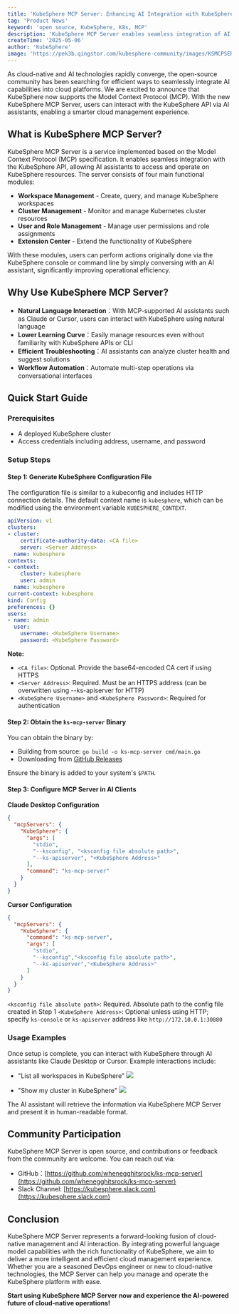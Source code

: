 ```yaml
---
title: 'KubeSphere MCP Server: Enhancing AI Integration with KubeSphere'
tag: 'Product News'
keyword: 'open source, KubeSphere, K8s, MCP'
description: 'KubeSphere MCP Server enables seamless integration of AI assistants with KubeSphere, allowing users to manage cloud-native resources through natural language interactions.'
createTime: '2025-05-06'
author: 'KubeSphere'
image: 'https://pek3b.qingstor.com/kubesphere-community/images/KSMCPSERVER2025.png'
---
```



As cloud-native and AI technologies rapidly converge, the open-source community has been searching for efficient ways to seamlessly integrate AI capabilities into cloud platforms. We are excited to announce that KubeSphere now supports the Model Context Protocol (MCP). With the new KubeSphere MCP Server, users can interact with the KubeSphere API via AI assistants, enabling a smarter cloud management experience.

## What is KubeSphere MCP Server?

KubeSphere MCP Server is a service implemented based on the Model Context Protocol (MCP) specification. It enables seamless integration with the KubeSphere API, allowing AI assistants to access and operate on KubeSphere resources. The server consists of four main functional modules:

- **Workspace Management** -  Create, query, and manage KubeSphere workspaces
- **Cluster Management** - Monitor and manage Kubernetes cluster resources
- **User and Role Management** - Manage user permissions and role assignments
- **Extension Center** - Extend the functionality of KubeSphere

With these modules, users can perform actions originally done via the KubeSphere console or command line by simply conversing with an AI assistant, significantly improving operational efficiency.

## Why Use KubeSphere MCP Server?

- **Natural Language Interaction**：With MCP-supported AI assistants such as Claude or Cursor, users can interact with KubeSphere using natural language
- **Lower Learning Curve**：Easily manage resources even without familiarity with KubeSphere APIs or CLI
- **Efficient Troubleshooting**：AI assistants can analyze cluster health and suggest solutions
- **Workflow Automation**：Automate multi-step operations via conversational interfaces

## Quick Start Guide

### Prerequisites

- A deployed KubeSphere cluster
- Access credentials including address, username, and password

### Setup Steps

#### Step 1: Generate KubeSphere Configuration File

The configuration file is similar to a kubeconfig and includes HTTP connection details. The default context name is `kubesphere`, which can be modified using the environment variable `KUBESPHERE_CONTEXT`.

```yaml
apiVersion: v1
clusters:
- cluster:
    certificate-authority-data: <CA file>
    server: <Server Address>
  name: kubesphere
contexts:
- context:
    cluster: kubesphere
    user: admin
  name: kubesphere
current-context: kubesphere
kind: Config
preferences: {}
users:
- name: admin
  user:
    username: <KubeSphere Username>
    password: <KubeSphere Password>
```

**Note:**

- `<CA file>`: Optional. Provide the base64-encoded CA cert if using HTTPS
- `<Server Address>`: Required. Must be an HTTPS address (can be overwritten using --ks-apiserver for HTTP)
- `<KubeSphere Username>` and `<KubeSphere Password>`: Required for authentication

#### Step 2: Obtain the `ks-mcp-server` Binary

You can obtain the binary by:

- Building from source: `go build -o ks-mcp-server cmd/main.go`
- Downloading from [GitHub Releases](https://github.com/whenegghitsrock/ks-mcp-server/releases)

Ensure the binary is added to your system's `$PATH`.

#### Step 3: Configure MCP Server in AI Clients

**Claude Desktop Configuration**


```json
{
  "mcpServers": {
    "KubeSphere": {
      "args": [
        "stdio",
        "--ksconfig", "<ksconfig file absolute path>",
        "--ks-apiserver", "<KubeSphere Address>"
      ],
      "command": "ks-mcp-server"
    }
  }
}
```


**Cursor Configuration**


```json
{
  "mcpServers": {
    "KubeSphere": {
      "command": "ks-mcp-server",
      "args": [
        "stdio",
        "--ksconfig","<ksconfig file absolute path>",
        "--ks-apiserver","<KubeSphere Address>"
      ]
    }
  }
}
```
`<ksconfig file absolute path>`: Required. Absolute path to the config file created in Step 1
`<KubeSphere Address>`: Optional unless using HTTP; specify `ks-console` or `ks-apiserver` address like `http://172.10.0.1:30880`
    
### Usage Examples

Once setup is complete, you can interact with KubeSphere through AI assistants like Claude Desktop or Cursor. Example interactions include:

- "List all workspaces in KubeSphere"
![](https://pek3b.qingstor.com/kubesphere-community/images/list%20all%20workspaces%20mcp.png)

- "Show  my cluster in KubeSphere"
![](https://pek3b.qingstor.com/kubesphere-community/images/cluster%20in%20kubesphere%20mcp.png)

The AI assistant will retrieve the information via KubeSphere MCP Server and present it in human-readable format.

## Community Participation

KubeSphere MCP Server is open source, and contributions or feedback from the community are welcome. You can reach out via:

- GitHub：[https://github.com/whenegghitsrock/ks-mcp-server](https://github.com/whenegghitsrock/ks-mcp-server)
- Slack Channel: [https://kubesphere.slack.com](https://kubesphere.slack.com)

## Conclusion

KubeSphere MCP Server represents a forward-looking fusion of cloud-native management and AI interaction. By integrating powerful language model capabilities with the rich functionality of KubeSphere, we aim to deliver a more intelligent and efficient cloud management experience. Whether you are a seasoned DevOps engineer or new to cloud-native technologies, the MCP Server can help you manage and operate the KubeSphere platform with ease.

**Start using KubeSphere MCP Server now and experience the AI-powered future of cloud-native operations!**



